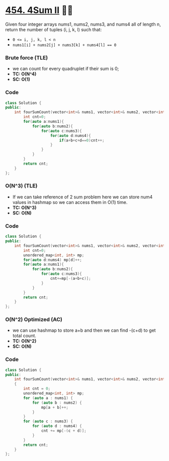 # [454. 4Sum II](https://leetcode.com/problems/4sum-ii/) 🌟🌟

Given four integer arrays nums1, nums2, nums3, and nums4 all of length n, return the number of tuples (i, j, k, l) such that:

-   `0 <= i, j, k, l < n`
-   `nums1[i] + nums2[j] + nums3[k] + nums4[l] == 0`

### Brute force (TLE)

-   we can count for every quadruplet if their sum is 0;
-   **TC: O(N^4)**
-   **SC: O(1)**

### Code

```cpp
class Solution {
public:
    int fourSumCount(vector<int>& nums1, vector<int>& nums2, vector<int>& nums3, vector<int>& nums4) {
        int cnt=0;
        for(auto a:nums1){
            for(auto b:nums2){
                for(auto c:nums3){
                    for(auto d:nums4){
                        if(a+b+c+d==0)cnt++;
                    }
                }
            }
        }
        return cnt;
    }
};
```

### O(N^3) (TLE)

-   If we can take reference of 2 sum problem here we can store num4 values in hashmap so we can access them in O(1) time.
-   **TC: O(N^3)**
-   **SC: O(N)**

### Code

```cpp
class Solution {
public:
    int fourSumCount(vector<int>& nums1, vector<int>& nums2, vector<int>& nums3, vector<int>& nums4) {
        int cnt=0;
        unordered_map<int, int> mp;
        for(auto d:nums4) mp[d]++;
        for(auto a:nums1){
            for(auto b:nums2){
                for(auto c:nums3){
                    cnt+=mp[-(a+b+c)];
                }
            }
        }
        return cnt;
    }
};
```

### O(N^2) Optimized (AC)

-   we can use hashmap to store a+b and then we can find -(c+d) to get total count.
-   **TC: O(N^2)**
-   **SC: O(N)**

### Code

```cpp
class Solution {
public:
    int fourSumCount(vector<int>& nums1, vector<int>& nums2, vector<int>& nums3, vector<int>& nums4)
    {
        int cnt = 0;
        unordered_map<int, int> mp;
        for (auto a : nums1) {
            for (auto b : nums2) {
                mp[a + b]++;
            }
        }
        for (auto c : nums3) {
            for (auto d : nums4) {
                cnt += mp[-(c + d)];
            }
        }
        return cnt;
    }
};
```
